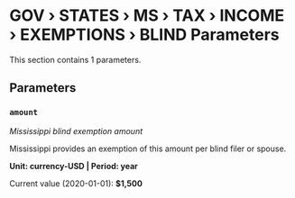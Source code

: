 # GOV › STATES › MS › TAX › INCOME › EXEMPTIONS › BLIND Parameters

This section contains 1 parameters.

## Parameters

### `amount`
*Mississippi blind exemption amount*

Mississippi provides an exemption of this amount per blind filer or spouse.

**Unit: currency-USD | Period: year**

Current value (2020-01-01): **$1,500**

